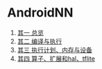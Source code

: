 # AndroidNN
1. [其一 总览](./AndroidNN/%E5%85%B6%E4%B8%80%20%E6%80%BB%E8%A7%88.md)
2. [其二 编译与执行](./AndroidNN/%E5%85%B6%E4%BA%8C%20%E7%BC%96%E8%AF%91%E4%B8%8E%E6%89%A7%E8%A1%8C.md)
3. [其三 执行计划、内存与设备](./AndroidNN/%E5%85%B6%E4%B8%89%20%E6%89%A7%E8%A1%8C%E8%AE%A1%E5%88%92%E3%80%81%E5%86%85%E5%AD%98%E4%B8%8E%E8%AE%BE%E5%A4%87.md)
4. [其四 算子、扩展和hal、tflite](./AndroidNN/%E5%85%B6%E5%9B%9B%20%E7%AE%97%E5%AD%90%E3%80%81%E6%89%A9%E5%B1%95%E5%92%8Chal%E3%80%81tflite.md)
